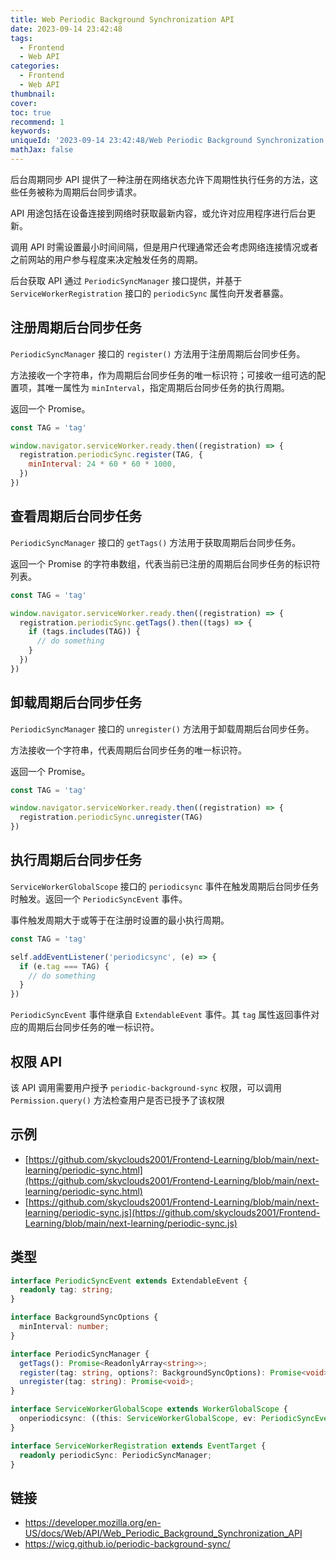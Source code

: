 ```yaml
---
title: Web Periodic Background Synchronization API
date: 2023-09-14 23:42:48
tags:
  - Frontend
  - Web API
categories:
  - Frontend
  - Web API
thumbnail:
cover:
toc: true
recommend: 1
keywords:
uniqueId: '2023-09-14 23:42:48/Web Periodic Background Synchronization API.html'
mathJax: false
---
```


后台周期同步 API 提供了一种注册在网络状态允许下周期性执行任务的方法，这些任务被称为周期后台同步请求。

API 用途包括在设备连接到网络时获取最新内容，或允许对应用程序进行后台更新。

调用 API 时需设置最小时间间隔，但是用户代理通常还会考虑网络连接情况或者之前网站的用户参与程度来决定触发任务的周期。

后台获取 API 通过 `PeriodicSyncManager` 接口提供，并基于 `ServiceWorkerRegistration` 接口的 `periodicSync` 属性向开发者暴露。

## 注册周期后台同步任务

`PeriodicSyncManager` 接口的 `register()` 方法用于注册周期后台同步任务。

方法接收一个字符串，作为周期后台同步任务的唯一标识符；可接收一组可选的配置项，其唯一属性为 `minInterval`，指定周期后台同步任务的执行周期。

返回一个 Promise。

```js
const TAG = 'tag'

window.navigator.serviceWorker.ready.then((registration) => {
  registration.periodicSync.register(TAG, {
    minInterval: 24 * 60 * 60 * 1000,
  })
})
```

## 查看周期后台同步任务

`PeriodicSyncManager` 接口的 `getTags()` 方法用于获取周期后台同步任务。

返回一个 Promise 的字符串数组，代表当前已注册的周期后台同步任务的标识符列表。

```js
const TAG = 'tag'

window.navigator.serviceWorker.ready.then((registration) => {
  registration.periodicSync.getTags().then((tags) => {
    if (tags.includes(TAG)) {
      // do something
    }
  })
})
```

## 卸载周期后台同步任务

`PeriodicSyncManager` 接口的 `unregister()` 方法用于卸载周期后台同步任务。

方法接收一个字符串，代表周期后台同步任务的唯一标识符。

返回一个 Promise。

```js
const TAG = 'tag'

window.navigator.serviceWorker.ready.then((registration) => {
  registration.periodicSync.unregister(TAG)
})
```

## 执行周期后台同步任务

`ServiceWorkerGlobalScope` 接口的 `periodicsync` 事件在触发周期后台同步任务时触发。返回一个 `PeriodicSyncEvent` 事件。

事件触发周期大于或等于在注册时设置的最小执行周期。

```js
const TAG = 'tag'

self.addEventListener('periodicsync', (e) => {
  if (e.tag === TAG) {
    // do something
  }
})
```

`PeriodicSyncEvent` 事件继承自 `ExtendableEvent` 事件。其 `tag` 属性返回事件对应的周期后台同步任务的唯一标识符。

## 权限 API

该 API 调用需要用户授予 `periodic-background-sync` 权限，可以调用 `Permission.query()` 方法检查用户是否已授予了该权限

## 示例

* [https://github.com/skyclouds2001/Frontend-Learning/blob/main/next-learning/periodic-sync.html](https://github.com/skyclouds2001/Frontend-Learning/blob/main/next-learning/periodic-sync.html)
* [https://github.com/skyclouds2001/Frontend-Learning/blob/main/next-learning/periodic-sync.js](https://github.com/skyclouds2001/Frontend-Learning/blob/main/next-learning/periodic-sync.js)

## 类型

```ts
interface PeriodicSyncEvent extends ExtendableEvent {
  readonly tag: string;
}

interface BackgroundSyncOptions {
  minInterval: number;
}

interface PeriodicSyncManager {
  getTags(): Promise<ReadonlyArray<string>>;
  register(tag: string, options?: BackgroundSyncOptions): Promise<void>;
  unregister(tag: string): Promise<void>;
}

interface ServiceWorkerGlobalScope extends WorkerGlobalScope {
  onperiodicsync: ((this: ServiceWorkerGlobalScope, ev: PeriodicSyncEvent) => any) | null;
}

interface ServiceWorkerRegistration extends EventTarget {
  readonly periodicSync: PeriodicSyncManager;
}
```

## 链接

* <https://developer.mozilla.org/en-US/docs/Web/API/Web_Periodic_Background_Synchronization_API>
* <https://wicg.github.io/periodic-background-sync/>
